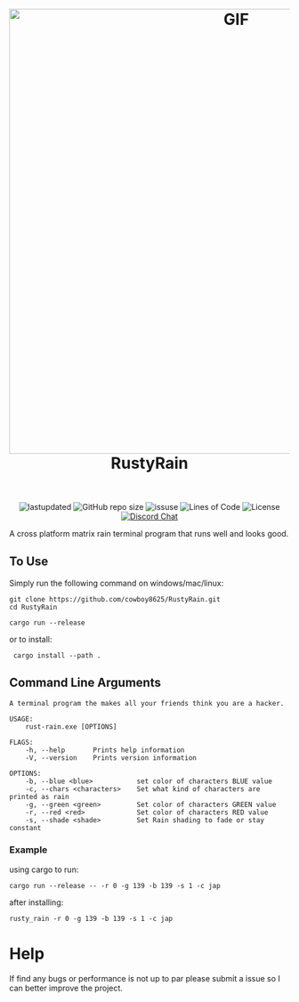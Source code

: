 <h1 align="center">
  <br>
  <img src="https://user-images.githubusercontent.com/43012445/105452071-411e4880-5c43-11eb-8ae2-4de61f310bf9.gif" alt="GIF" width="800">
  <br>
  RustyRain
  <br>
  <br>
</h1>

<p align="center">
  <a><img alt="lastupdated" src="https://img.shields.io/github/last-commit/cowboy8625/rusty-rain"></a>
  <a><img alt="GitHub repo size" src="https://img.shields.io/github/repo-size/cowboy8625/rusty-rain"></a>
  <a><img alt="issuse" src="https://img.shields.io/github/issues/cowboy8625/rusty-rain"></a>
  <a><img alt="Lines of Code" src="https://img.shields.io/tokei/lines/github/cowboy8625/rusty-rain"></a>
  <a><img alt="License" src="https://img.shields.io/badge/License-MIT-blue.svg"></a>
  <a href="https://discord.gg/KwnGX8P"><img alt="Discord Chat" src="https://img.shields.io/discord/509849754155614230"></a>
</p>

A cross platform matrix rain terminal program that runs well and looks good.

## To Use

Simply run the following command on windows/mac/linux:

```
git clone https://github.com/cowboy8625/RustyRain.git
cd RustyRain
```
```
cargo run --release
```

or to install:

```
 cargo install --path .
```

## Command Line Arguments

```
A terminal program the makes all your friends think you are a hacker.

USAGE:
    rust-rain.exe [OPTIONS]

FLAGS:
    -h, --help       Prints help information
    -V, --version    Prints version information

OPTIONS:
    -b, --blue <blue>           set color of characters BLUE value
    -c, --chars <characters>    Set what kind of characters are printed as rain
    -g, --green <green>         Set color of characters GREEN value
    -r, --red <red>             Set color of characters RED value
    -s, --shade <shade>         Set Rain shading to fade or stay constant
```

### Example

using cargo to run:

`cargo run --release -- -r 0 -g 139 -b 139 -s 1 -c jap`

after installing:

`rusty_rain -r 0 -g 139 -b 139 -s 1 -c jap`

# Help

If find any bugs or performance is not up to par please submit a issue so I can better improve
the project.

